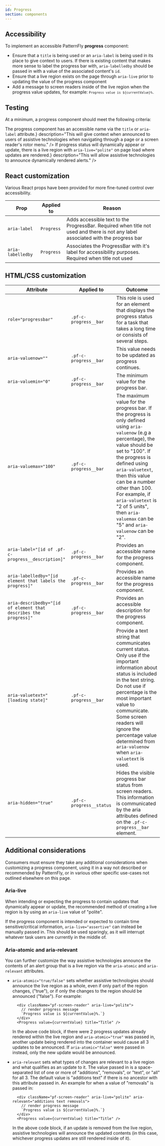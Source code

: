 ```yaml
---
id: Progress
section: components
---
```



## Accessibility

To implement an accessible PatternFly **progress** component:
- Ensure that a `title` is being used or an `aria-label` is being used in its place to give context to users. If there is existing content that makes more sense to label the progress bar with, `aria-labelledby` should be passed in with a value of the associated content's `id`. 
- Ensure that a live region exists on the page through `aria-live` prior to updating the value of the progress component
- Add a message to screen readers inside of the live region when the progress value updates, for example: <code class="ws-code">`Progress value is ${currentValue}%.`</code>


## Testing

At a minimum, a progress component should meet the following criteria:

<List isPlain>
  <ListItem>
    <Checkbox id="progress-a11y-checkbox-1" label={<span>The progress component has an accessible name via the <code class="ws-code">title</code> or <code class="ws-code">aria-label</code> attribute.</span>} description="This will give context when announced to users of assistive technologies when navigating through a page or a screen reader's rotor menu." />
  </ListItem>
  <ListItem>
    <Checkbox id="progress-a11y-checkbox-2" label={<span>If progress status will dynamically appear or update, there is a live region with <code class="ws-code">aria-live="polite"</code> on page load where updates are rendered.</span>} description="This will allow assistive technologies to announce dynamically rendered alerts." />
  </ListItem>
</List>


## React customization

Various React props have been provided for more fine-tuned control over accessibility.

| Prop | Applied to | Reason | 
|---|---|---|
| `aria-label` | `Progress` | Adds accessible text to the ProgressBar. Required when title not used and there is not any label associated with the progress bar |
| `aria-labelledby` | `Progress` | Associates the ProgressBar with it's label for accessibility purposes. Required when title not used |



## HTML/CSS customization

| Attribute | Applied to | Outcome |
| -- | -- | -- |
| `role="progressbar"` | `.pf-c-progress__bar` |  This role is used for an element that displays the progress status for a task that takes a long time or consists of several steps. |
| `aria-valuenow=""` | `.pf-c-progress__bar` |  This value needs to be updated as progress continues. |
| `aria-valuemin="0"` | `.pf-c-progress__bar` |  The minimum value for the progress bar. |
| `aria-valuemax="100"` | `.pf-c-progress__bar` |  The maximum value for the progress bar. If the progress is only defined using `aria-valuenow` (e.g a percentage), the value should be set to "100". If the progress is defined using `aria-valuetext`, then this value can be a number other than 100. For example, if `aria-valuetext` is "2 of 5 units", then `aria-valuemax` can be "5" and `aria-valuenow` can be "2". |
| `aria-label="[id of .pf-c-progress__description]"` | `.pf-c-progress__bar` | Provides an accessible name for the progress component. |
| `aria-labelledby="[id element that labels the progress]"` | `.pf-c-progress__bar` | Provides an accessible name for the progress component. |
| `aria-describedby="[id of element that describes the progress]"` | `.pf-c-progress__bar` | Provides an accessible description for the progress component. |
| `aria-valuetext="[loading state]"` | `.pf-c-progress__bar` |  Provide a text string that communicates current status. Only use if the important information about status is included in the text string. Do not use if percentage is the most important value to communicate. Some screen readers will ignore the percentage value determined from `aria-valuenow` when `aria-valuetext` is used. |
| `aria-hidden="true"` | `.pf-c-progress__status` |  Hides the visible progress bar status from screen readers. This information is communicated by the aria attributes defined on the `.pf-c-progress__bar` element. |


## Additional considerations

Consumers must ensure they take any additional considerations when customizing a progress component, using it in a way not described or recommended by PatternFly, or in various other specific use-cases not outlined elsewhere on this page.

### Aria-live

When intending or expecting the progress to contain updates that dynamically appear or update, the recommended method of creating a live region is by using an `aria-live` value of "polite".

If the progress component is intended or expected to contain time sensitive/critical information, `aria-live="assertive"` can instead be manually passed in. This should be used sparingly, as it will interrupt whatever task users are currently in the middle of.

### Aria-atomic and aria-relevant

You can further customize the way assistive technologies announce the contents of an alert group that is a live region via the `aria-atomic` and `aria-relevant` attributes.

- `aria-atomic="true/false"` sets whether assistive technologies should announce the live region as a whole, even if only part of the region changes, ("true"), or if only the changes to the region should be announced ("false"). For example:

  ```noLive
    <div className="pf-screen-reader" aria-live="polite">
      // render progress message
      `Progress value is ${currentValue}%.`}
    </div>
    <Progress value={currentValue} title="Title" />
  ```

  In the above code block, if there were 2 progress updates already rendered within the live region and `aria-atomic="true"` was passed in, another update being rendered into the container would cause all 3 updates to be announced. If `aria-atomic="false"` were passed in instead, only the new update would be announced.

- `aria-relevant` sets what types of changes are relevant to a live region and what qualifies as an update to it. The value passed in is a space-separated list of one or more of "additions", "removals", or "text", or "all" for all 3. The default value is "additions text" if there is no ancestor with this attribute passed in. An example for when a value of "removals" is passed in:

  ```noLive
    <div className="pf-screen-reader" aria-live="polite" aria-relevant="additions text removals">
      // render progress message
      `Progress value is ${currentValue}%.`}
    </div>
    <Progress value={currentValue} title="Title" />
  ```

  In the above code block, if an update is removed from the live region, assistive technologies will announce the updated contents (in this case, whichever progress updates are still rendered inside of it).
